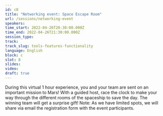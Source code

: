 ```yaml
---
id: c8
title: "Networking event: Space Escape Room"
url: /sessions/networking-event
speakers:
time_start: 2022-04-26T20:30:00.000Z
time_end: 2022-04-26T21:30:00.000Z
session_type: 
track:
track_slug: tools-features-functionality
language: English
block: c
slot: 8
slides:
video: 
draft: true
---
```


During this virtual 1 hour experience, you and your team are sent on an important mission to Mars! With a guided host, race the clock to make your way through the different rooms of the spaceship to save the day. The winning team will get a surprise gift! Note: As we have limited spots, we will share via email the registration form with the event participants.